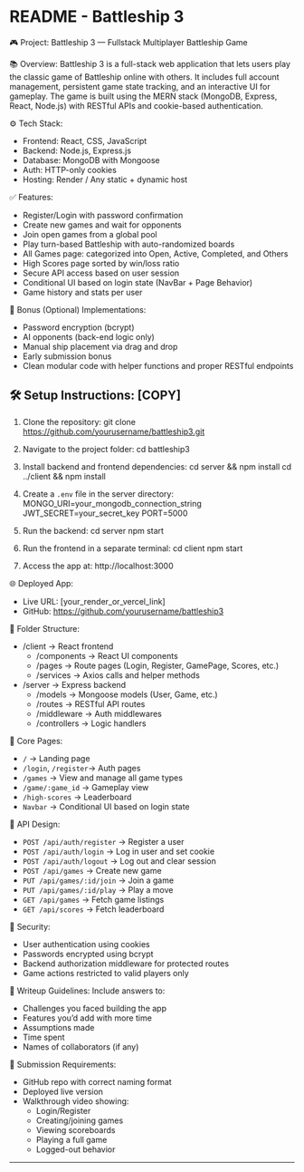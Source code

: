 README - Battleship 3
=====================

🎮 Project: Battleship 3 — Fullstack Multiplayer Battleship Game

📚 Overview:
Battleship 3 is a full-stack web application that lets users play the classic game of Battleship online with others. It includes full account management, persistent game state tracking, and an interactive UI for gameplay. The game is built using the MERN stack (MongoDB, Express, React, Node.js) with RESTful APIs and cookie-based authentication.

⚙️ Tech Stack:
- Frontend: React, CSS, JavaScript
- Backend: Node.js, Express.js
- Database: MongoDB with Mongoose
- Auth: HTTP-only cookies
- Hosting: Render / Any static + dynamic host

✅ Features:
- Register/Login with password confirmation
- Create new games and wait for opponents
- Join open games from a global pool
- Play turn-based Battleship with auto-randomized boards
- All Games page: categorized into Open, Active, Completed, and Others
- High Scores page sorted by win/loss ratio
- Secure API access based on user session
- Conditional UI based on login state (NavBar + Page Behavior)
- Game history and stats per user

🧠 Bonus (Optional) Implementations:
- Password encryption (bcrypt)
- AI opponents (back-end logic only)
- Manual ship placement via drag and drop
- Early submission bonus
- Clean modular code with helper functions and proper RESTful endpoints

🛠️ Setup Instructions: [COPY]
-----------------------------
1. Clone the repository:
   git clone https://github.com/yourusername/battleship3.git

2. Navigate to the project folder:
   cd battleship3

3. Install backend and frontend dependencies:
   cd server && npm install
   cd ../client && npm install

4. Create a `.env` file in the server directory:
   MONGO_URI=your_mongodb_connection_string
   JWT_SECRET=your_secret_key
   PORT=5000

5. Run the backend:
   cd server
   npm start

6. Run the frontend in a separate terminal:
   cd client
   npm start

7. Access the app at:
   http://localhost:3000

🌐 Deployed App:
- Live URL: [your_render_or_vercel_link]
- GitHub: https://github.com/yourusername/battleship3

📂 Folder Structure:
- /client              → React frontend
  - /components        → React UI components
  - /pages             → Route pages (Login, Register, GamePage, Scores, etc.)
  - /services          → Axios calls and helper methods
- /server              → Express backend
  - /models            → Mongoose models (User, Game, etc.)
  - /routes            → RESTful API routes
  - /middleware        → Auth middlewares
  - /controllers       → Logic handlers

📜 Core Pages:
- `/`                  → Landing page
- `/login`, `/register`→ Auth pages
- `/games`             → View and manage all game types
- `/game/:game_id`     → Gameplay view
- `/high-scores`       → Leaderboard
- `Navbar`             → Conditional UI based on login state

🧪 API Design:
- `POST /api/auth/register`       → Register a user
- `POST /api/auth/login`          → Log in user and set cookie
- `POST /api/auth/logout`         → Log out and clear session
- `POST /api/games`               → Create new game
- `PUT /api/games/:id/join`       → Join a game
- `PUT /api/games/:id/play`       → Play a move
- `GET /api/games`                → Fetch game listings
- `GET /api/scores`               → Fetch leaderboard

🔐 Security:
- User authentication using cookies
- Passwords encrypted using bcrypt
- Backend authorization middleware for protected routes
- Game actions restricted to valid players only

📝 Writeup Guidelines:
Include answers to:
- Challenges you faced building the app
- Features you’d add with more time
- Assumptions made
- Time spent
- Names of collaborators (if any)

🎥 Submission Requirements:
- GitHub repo with correct naming format
- Deployed live version
- Walkthrough video showing:
  - Login/Register
  - Creating/joining games
  - Viewing scoreboards
  - Playing a full game
  - Logged-out behavior

-----------------------------
